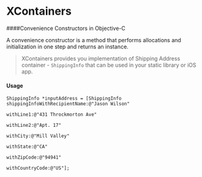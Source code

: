 # XContainers

####Convenience Constructors in Objective-C

A convenience constructor is a method that performs allocations and initialization in one step and returns an instance.


>XContainers provides you implementation of Shipping Address container - `ShippingInfo` that can be used in your static library or iOS app.


#### Usage

    ShippingInfo *inputAddress = [ShippingInfo shippingInfoWithRecipientName:@"Jason Wilson"
                                                                   withLine1:@"431 Throckmorton Ave"
                                                                   withLine2:@"Apt. 17"
                                                                    withCity:@"Mill Valley"
                                                                   withState:@"CA"
                                                                 withZipCode:@"94941"
                                                             withCountryCode:@"US"];

